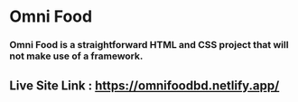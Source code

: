 # Omni Food

### Omni Food is a straightforward HTML and CSS project that will not make use of a framework.

## Live Site Link : https://omnifoodbd.netlify.app/
